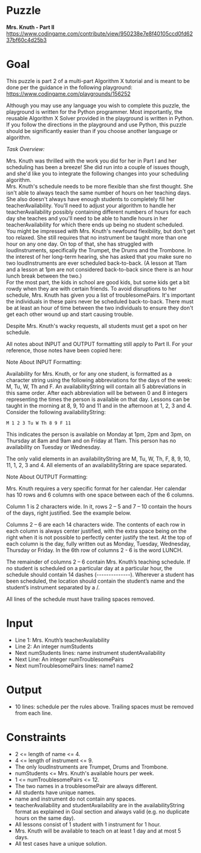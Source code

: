 # Puzzle 
**Mrs. Knuth - Part II** https://www.codingame.com/contribute/view/950238e7e8f40105ccd0fd6237bf60c4d25b3

# Goal
This puzzle is part 2 of a multi-part Algorithm X tutorial and is meant to be done per the guidance in the following playground: https://www.codingame.com/playgrounds/156252

Although you may use any language you wish to complete this puzzle, the playground is written for the Python programmer. Most importantly, the reusable Algorithm X Solver provided in the playground is written in Python. If you follow the directions in the playground and use Python, this puzzle should be significantly easier than if you choose another language or algorithm.

*Task Overview:*  

Mrs. Knuth was thrilled with the work you did for her in Part I and her scheduling has been a breeze! She did run into a couple of issues though, and she'd like you to integrate the following changes into your scheduling algorithm.  
Mrs. Knuth's schedule needs to be more flexible than she first thought. She isn't able to always teach the same number of hours on her teaching days. She also doesn't always have enough students to completely fill her teacherAvailability. You'll need to adjust your algorithm to handle her teacherAvailability possibly containing different numbers of hours for each day she teaches and you'll need to be able to handle hours in her teacherAvailability for which there ends up being no student scheduled.  
You might be impressed with Mrs. Knuth's newfound flexibility, but don't get too relaxed. She still requires that no instrument be taught more than one hour on any one day. On top of that, she has struggled with loudInstruments, specifically the Trumpet, the Drums and the Trombone. In the interest of her long-term hearing, she has asked that you make sure no two loudInstruments are ever scheduled back-to-back. (A lesson at 11am and a lesson at 1pm are not considered back-to-back since there is an hour lunch break between the two.)  
For the most part, the kids in school are good kids, but some kids get a bit rowdy when they are with certain friends. To avoid disruptions to her schedule, Mrs. Knuth has given you a list of troublesomePairs. It's important the individuals in these pairs never be scheduled back-to-back. There must be at least an hour of time between the two individuals to ensure they don't get each other wound up and start causing trouble.  

Despite Mrs. Knuth's wacky requests, all students must get a spot on her schedule.

All notes about INPUT and OUTPUT formatting still apply to Part II. For your reference, those notes have been copied here:

Note About INPUT Formatting:

Availability for Mrs. Knuth, or for any one student, is formatted as a character string using the following abbreviations for the days of the week: M, Tu, W, Th and F. An availabilityString will contain all 5 abbreviations in this same order. After each abbreviation will be between 0 and 8 integers representing the times the person is available on that day. Lessons can be taught in the morning at 8, 9, 10 and 11 and in the afternoon at 1, 2, 3 and 4. Consider the following availabilityString:

```
M 1 2 3 Tu W Th 8 9 F 11
```

This indicates the person is available on Monday at 1pm, 2pm and 3pm, on Thursday at 8am and 9am and on Friday at 11am. This person has no availability on Tuesday or Wednesday.

The only valid elements in an availabilityString are M, Tu, W, Th, F, 8, 9, 10, 11, 1, 2, 3 and 4. All elements of an availabilityString are space separated.

Note About OUTPUT Formatting:

Mrs. Knuth requires a very specific format for her calendar. Her calendar has 10 rows and 6 columns with one space between each of the 6 columns.

Column 1 is 2 characters wide. In it, rows 2 – 5 and 7 – 10 contain the hours of the days, right justified. See the example below.

Columns 2 – 6 are each 14 characters wide. The contents of each row in each column is always center justified, with the extra space being on the right when it is not possible to perfectly center justify the text. At the top of each column is the day, fully written out as Monday, Tuesday, Wednesday, Thursday or Friday. In the 6th row of columns 2 - 6 is the word LUNCH.

The remainder of columns 2 – 6 contain Mrs. Knuth’s teaching schedule. If no student is scheduled on a particular day at a particular hour, the schedule should contain 14 dashes (--------------). Wherever a student has been scheduled, the location should contain the student’s name and the student’s instrument separated by a /.

All lines of the schedule must have trailing spaces removed.

# Input
* Line 1: Mrs. Knuth’s teacherAvailability
* Line 2: An integer numStudents
* Next numStudents lines: name instrument studentAvailability
* Next Line: An integer numTroublesomePairs
* Next numTroublesomePairs lines: name1 name2

# Output
* 10 lines: schedule per the rules above. Trailing spaces must be removed from each line.

# Constraints
* 2 <= length of name <= 4.
* 4 <= length of instrument <= 9.
* The only loudInstruments are Trumpet, Drums and Trombone.
* numStudents <= Mrs. Knuth's available hours per week.
* 1 <= numTroublesomePairs <= 12.
* The two names in a troublesomePair are always different.
* All students have unique names.
* name and instrument do not contain any spaces.
* teacherAvailability and studentAvailability are in the availabilityString format as explained in Goal section and always valid (e.g. no duplicate hours on the same day).
* All lessons consist of 1 student with 1 instrument for 1 hour.
* Mrs. Knuth will be available to teach on at least 1 day and at most 5 days.
* All test cases have a unique solution.
